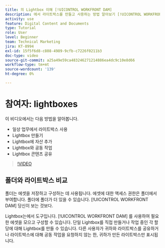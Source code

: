 ```yaml
---
title: 의 Lightbox 이해 [!UICONTROL WORKFRONT DAM]
description: 에서 라이트박스를 만들고 사용하는 방법 알아보기 [!UICONTROL WORKFRONT DAM].
activity: use
feature: Digital Content and Documents
type: Tutorial
role: User
level: Beginner
team: Technical Marketing
jira: KT-8994
exl-id: 15f5f6d8-c808-4989-9cfb-c7226f0211b3
doc-type: video
source-git-commit: a25a49e59ca483246271214886ea4dc9c10e8d66
workflow-type: tm+mt
source-wordcount: '139'
ht-degree: 0%

---
```


# 참여자: lightboxes

이 비디오에서는 다음 방법을 알아봅니다.

* 일상 업무에서 라이트박스 사용
* Lightbox 만들기
* Lightbox에 자산 추가
* Lightbox와 공동 작업
* Lightbox 콘텐츠 공유

>[!VIDEO](https://video.tv.adobe.com/v/335254/?quality=12&learn=on)

## 폴더와 라이트박스 비교

폴더는 에셋을 저장하고 구성하는 데 사용됩니다. 에셋에 대한 액세스 권한은 폴더에서 부여합니다. 폴더에 폴더가 더 있을 수 있습니다. [!UICONTROL WORKFRONT DAM] 당신이 보는 것보다.

Lightbox는에서 도구입니다. [!UICONTROL WORKFRONT DAM] 를 사용하여 필요한 에셋을 모으고 구성할 수 있습니다. 단일 Lightbox를 직접 만들거나 작업 중인 각 할당에 대해 Lightbox를 만들 수 있습니다. 다른 사용자가 귀하와 라이트박스를 공유하거나 라이트박스에 대해 공동 작업을 요청하지 않는 한, 귀하가 만든 라이트박스만 표시됩니다.
